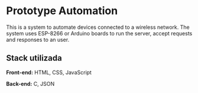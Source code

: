 # Prototype Automation

This is a system to automate devices connected to a wireless network.
The system uses ESP-8266 or Arduino boards to run the server, accept requests and responses to an user.

## Stack utilizada

**Front-end:** HTML, CSS, JavaScript

**Back-end:** C, JSON
